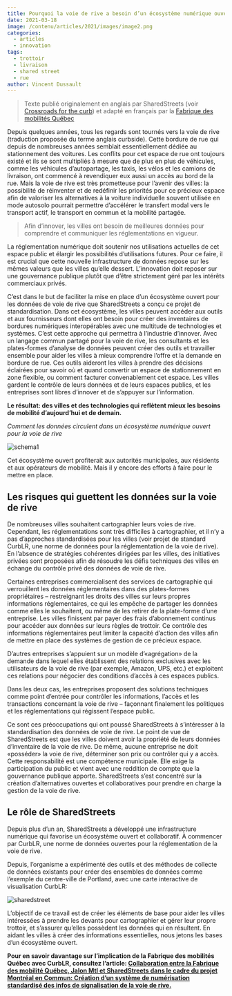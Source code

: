 ```yaml
---
title: Pourquoi la voie de rive a besoin d’un écosystème numérique ouvert
date: 2021-03-18
image: /contenu/articles/2021/images/image2.png
categories: 
  - articles
  - innovation
tags: 
  - trottoir
  - livraison
  - shared street
  - rue
author: Vincent Dussault
---
```


> Texte publié originalement en anglais par SharedStreets (voir [Crossroads for the curb](https://medium.com/sharedstreets/crossroads-for-the-curb-be3137154148)) et adapté en français par la [Fabrique des mobilités Québec](https://wiki.lafabriquedesmobilites.fr/wiki/Centre_d%E2%80%99excellence_des_technologiques_ouvertes_pour_la_mobilit%C3%A9) 

Depuis quelques années, tous les regards sont tournés vers la voie de rive (traduction proposée du terme anglais curbside). Cette bordure de rue qui depuis de nombreuses années semblait essentiellement dédiée au stationnement des voitures. Les conflits pour cet espace de rue ont toujours existé et ils se sont multipliés à mesure que de plus en plus de véhicules, comme les véhicules d’autopartage, les taxis, les vélos et les camions de livraison, ont commencé à revendiquer eux aussi  un accès au bord de la rue. Mais la voie de rive est très prometteuse pour l’avenir des villes: la possibilité de réinventer et de redéfinir les priorités pour ce précieux espace afin de valoriser les alternatives à la voiture individuelle souvent utilisée en mode autosolo pourrait permettre d’accélérer le transfert modal vers le transport actif, le transport en commun et la mobilité partagée.

> Afin d’innover, les villes ont besoin de meilleures données pour comprendre et communiquer les réglementations en vigueur.

La réglementation numérique doit soutenir nos utilisations actuelles de cet espace public et élargir les possibilités d’utilisations futures. Pour ce faire, il est crucial que cette nouvelle infrastructure de données repose sur les mêmes valeurs que les villes qu’elle dessert. L’innovation doit reposer sur une gouvernance publique plutôt que d’être strictement géré par les intérêts commerciaux privés.

C’est dans le but de faciliter la mise en place d’un écosystème ouvert pour les données de voie de rive que SharedStreets a conçu ce projet de standardisation. Dans cet écosystème, les villes peuvent accéder aux outils et aux fournisseurs dont elles ont besoin pour créer des inventaires de bordures numériques interopérables avec une multitude de technologies et systèmes. C’est cette approche qui permettra à l’industrie d’innover. Avec un langage commun partagé pour la voie de rive, les consultants et les plates-formes d’analyse de données peuvent créer des outils et travailler ensemble pour aider les villes à mieux comprendre l’offre et la demande en bordure de rue. Ces outils aideront les villes à prendre des décisions éclairées pour savoir où et quand convertir un espace de stationnement en zone flexible, ou comment facturer convenablement cet espace. Les villes gardent le contrôle de leurs données et de leurs espaces publics, et les entreprises sont libres d’innover et de s’appuyer sur l’information.

**Le résultat: des villes et des technologies qui reflètent mieux les besoins de mobilité d’aujourd’hui et de demain.**

*Comment les données circulent dans un écosystème numérique ouvert pour la voie de rive*

![schema1](https://github.com/fabmob/fabmob.io/blob/master/contenu/articles/2021/images/image1.png)


Cet écosystème ouvert profiterait aux autorités municipales, aux résidents et aux opérateurs de mobilité. Mais il y encore des efforts à faire pour le mettre en place.
 
## Les risques qui guettent les données sur la voie de rive

De nombreuses villes souhaitent cartographier leurs voies de rive. Cependant, les réglementations sont très difficiles à cartographier, et il n’y a pas d’approches standardisées pour les villes (voir projet de standard CurbLR, une norme de données pour la réglementation de la voie de rive). En l’absence de stratégies cohérentes dirigées par les villes, des initiatives privées sont proposées afin de résoudre les défis techniques des villes en échange du contrôle privé des données de voie de rive.

Certaines entreprises commercialisent des services de cartographie qui verrouillent les données réglementaires dans des plates-formes propriétaires – restreignant les droits des villes sur leurs propres informations réglementaires, ce qui les empêche de partager les données comme elles le souhaitent, ou même de les retirer de la plate-forme d’une entreprise. Les villes finissent par payer des frais d’abonnement continus pour accéder aux données sur leurs règles de trottoir. Ce contrôle des informations réglementaires peut limiter la capacité d’action des villes afin de mettre en place des systèmes de gestion de ce précieux espace.

D’autres entreprises s’appuient sur un modèle d’«agrégation» de la demande dans lequel elles établissent des relations exclusives avec les utilisateurs de la voie de rive (par exemple, Amazon, UPS, etc.) et exploitent ces relations pour négocier des conditions d’accès à ces espaces publics.

Dans les deux cas, les entreprises proposent des solutions techniques comme point d’entrée pour contrôler les informations, l’accès et les transactions concernant la voie de rive – façonnant finalement les politiques et les réglementations qui régissent l’espace public.

Ce sont ces préoccupations qui ont poussé SharedStreets à s’intéresser à la standardisation des données de voie de rive. Le point de vue de SharedStreets est que les villes doivent avoir la propriété de leurs données d’inventaire de la voie de rive. De même, aucune entreprise ne doit «posséder» la voie de rive, déterminer son prix ou contrôler qui y a accès. Cette responsabilité est une compétence municipale. Elle exige la participation du public et vient avec une reddition de compte que la gouvernance publique apporte. SharedStreets s’est concentré sur la création d’alternatives ouvertes et collaboratives pour prendre en charge la gestion de la voie de rive.

## Le rôle de SharedStreets

Depuis plus d’un an, SharedStreets a développé une infrastructure numérique qui favorise un écosystème ouvert et collaboratif. À commencer par CurbLR, une norme de données ouvertes pour la réglementation de la voie de rive.

Depuis, l’organisme a expérimenté des outils et des méthodes de collecte de données existants pour créer des ensembles de données comme l’exemple du centre-ville de Portland, avec une carte interactive de visualisation CurbLR:

![sharedstreet](https://github.com/fabmob/fabmob.io/blob/master/contenu/articles/2021/images/image2.png)

L’objectif de ce travail est de créer les éléments de base pour aider les villes intéressées à prendre les devants pour cartographier et gérer leur propre trottoir, et s’assurer qu’elles possèdent les données qui en résultent. En aidant les villes à créer des informations essentielles, nous jetons les bases d’un écosystème ouvert.

**Pour en savoir davantage sur l’implication de la Fabrique des mobilités Québec avec CurbLR, consultez l’article: [Collaboration entre la Fabrique des mobilité Québec, Jalon Mtl et SharedStreets dans le cadre du projet Montréal en Commun: Création d’un système de numérisation standardisé des infos de signalisation de la voie de rive.](https://medium.com/lab-mtl/collaboration-entre-la-fabrique-des-mobilit%C3%A9-qu%C3%A9bec-jalon-mtl-et-sharedstreets-dans-le-cadre-du-3bfd2a0bfe23)**
